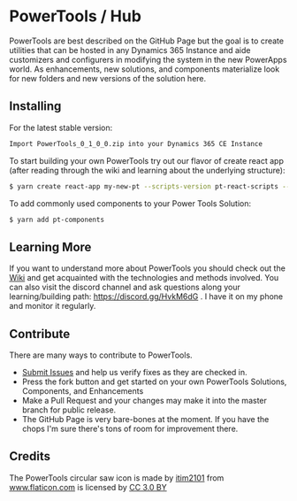 # PowerTools / Hub

PowerTools are best described on the GitHub Page but the goal is to create utilities that can be hosted in any Dynamics 365 Instance and aide customizers and configurers in modifying the system in the new PowerApps world.  As enhancements, new solutions, and components materialize look for new folders and new versions of the solution here.

## Installing

For the latest stable version:
```bash
Import PowerTools_0_1_0_0.zip into your Dynamics 365 CE Instance
```

To start building your own PowerTools try out our flavor of create react app (after reading through the wiki and learning about the underlying structure):
```bash
$ yarn create react-app my-new-pt --scripts-version pt-react-scripts --typescript
```

To add commonly used components to your Power Tools Solution:
```bash
$ yarn add pt-components
```

## Learning More

If you want to understand more about PowerTools you should check out the [Wiki](https://github.com/power-tools/hub/wiki) and get acquainted with the technologies and methods involved.  You can also visit the discord channel and ask questions along your learning/building path: <https://discord.gg/HvkM6dG> . I have it on my phone and monitor it regularly.

## Contribute

There are many ways to contribute to PowerTools.

* [Submit Issues](https://github.com/power-tools/hub/issues) and help us verify fixes as they are checked in.
* Press the fork button and get started on your own PowerTools Solutions, Components, and Enhancements
* Make a Pull Request and your changes may make it into the master branch for public release.
* The GitHub Page is very bare-bones at the moment.  If you have the chops I'm sure there's tons of room for improvement there.

## Credits

The PowerTools circular saw icon is made by <a href="https://www.flaticon.com/authors/itim2101" title="itim2101">itim2101</a> from <a href="https://www.flaticon.com/"    title="Flaticon">www.flaticon.com</a> is licensed by <a href="http://creativecommons.org/licenses/by/3.0/" 			    title="Creative Commons BY 3.0" target="_blank">CC 3.0 BY</a>